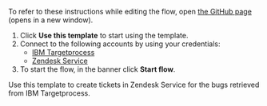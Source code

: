 To refer to these instructions while editing the flow, open [the GitHub page](https://github.com/ot4i/app-connect-templates/blob/main/resources/markdown/Create%20tickets%20in%20Zendesk%20Service%20for%20the%20bugs%20retrieved%20from%20IBM%20Targetprocess_instructions.md) (opens in a new window).

1. Click **Use this template** to start using the template.
2. Connect to the following accounts by using your credentials:
   - [IBM Targetprocess](https://ibm.biz/acapptiotargetprocess)
   - [Zendesk Service](https://ibm.biz/aczendeskservice)   
3. To start the flow, in the banner click **Start flow**.

Use this template to create tickets in Zendesk Service for the bugs retrieved from IBM Targetprocess.